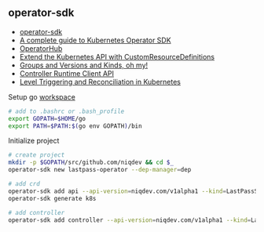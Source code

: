 ## operator-sdk

* [operator-sdk](https://github.com/operator-framework/operator-sdk/blob/master/doc/user-guide.md)
* [A complete guide to Kubernetes Operator SDK](https://banzaicloud.com/blog/operator-sdk)
* [OperatorHub](https://operatorhub.io)
* [Extend the Kubernetes API with CustomResourceDefinitions](https://kubernetes.io/docs/tasks/access-kubernetes-api/custom-resources/custom-resource-definitions)
* [Groups and Versions and Kinds, oh my!](https://book.kubebuilder.io/cronjob-tutorial/gvks.html)
* [Controller Runtime Client API](https://github.com/operator-framework/operator-sdk/blob/master/doc/user/client.md)
* [Level Triggering and Reconciliation in Kubernetes](https://hackernoon.com/level-triggering-and-reconciliation-in-kubernetes-1f17fe30333d)

Setup go [workspace](https://golang.org/doc/code.html#Workspaces)
```bash
# add to .bashrc or .bash_profile
export GOPATH=$HOME/go
export PATH=$PATH:$(go env GOPATH)/bin
```

Initialize project
```bash
# create project
mkdir -p $GOPATH/src/github.com/niqdev && cd $_
operator-sdk new lastpass-operator --dep-manager=dep

# add crd
operator-sdk add api --api-version=niqdev.com/v1alpha1 --kind=LastPassSecret
operator-sdk generate k8s

# add controller
operator-sdk add controller --api-version=niqdev.com/v1alpha1 --kind=LastPassSecret
```
